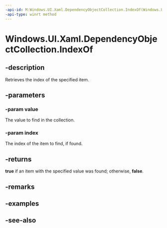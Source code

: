 ```yaml
---
-api-id: M:Windows.UI.Xaml.DependencyObjectCollection.IndexOf(Windows.UI.Xaml.DependencyObject,System.UInt32@)
-api-type: winrt method
---
```


<!-- Method syntax
public bool IndexOf(Windows.UI.Xaml.DependencyObject value, System.UInt32 index)
-->

# Windows.UI.Xaml.DependencyObjectCollection.IndexOf

## -description
Retrieves the index of the specified item.



## -parameters
### -param value
The value to find in the collection.

### -param index
The index of the item to find, if found.

## -returns
**true** if an item with the specified value was found; otherwise, **false**.

## -remarks

## -examples

## -see-also
